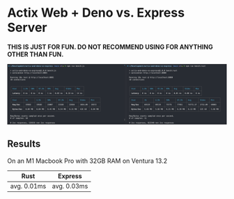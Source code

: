 # Actix Web + Deno vs. Express Server

**THIS IS JUST FOR FUN. DO NOT RECOMMEND USING FOR ANYTHING OTHER THAN FUN.**

![benchmarks](images/bench.png)

## Results

On an M1 Macbook Pro with 32GB RAM on Ventura 13.2

|  Rust        |  Express    |
|--------------|-------------|
|  avg. 0.01ms | avg. 0.03ms |
